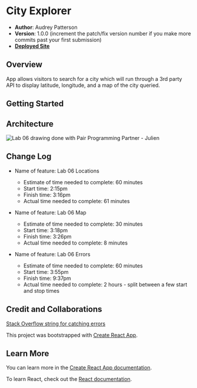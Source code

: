 # City Explorer

- **Author**: Audrey Patterson
- **Version**: 1.0.0 (increment the patch/fix version number if you make more commits past your first submission)
- [**Deployed Site**](https://epic-hodgkin-57acb3.netlify.app)

## Overview

App allows visitors to search for a city which will run through a 3rd party API to display latitude, longitude, and a map of the city queried.

## Getting Started
<!-- What are the steps that a user must take in order to build this app on their own machine and get it running? -->

## Architecture
<!-- Provide a detailed description of the application design. What technologies (languages, libraries, etc) you're using, and any other relevant design information. -->
![Lab 06 drawing done with Pair Programming Partner - Julien](https://drive.google.com/file/d/1COp-o_QtFy1UwTtn-KXYUZTggBChJH3O/view?usp=sharing)


## Change Log
<!-- Use this area to document the iterative changes made to your application as each feature is successfully implemented. Use time stamps. Here's an examples:

01-01-2001 4:59pm - Application now has a fully-functional express server, with a GET route for the location resource. -->

- Name of feature: Lab 06 Locations
  - Estimate of time needed to complete: 60 minutes
  - Start time: 2:15pm
  - Finish time: 3:16pm
  - Actual time needed to complete: 61 minutes

- Name of feature: Lab 06 Map
  - Estimate of time needed to complete: 30 minutes
  - Start time: 3:18pm
  - Finish time: 3:26pm
  - Actual time needed to complete: 8 minutes

- Name of feature: Lab 06 Errors
  - Estimate of time needed to complete: 60 minutes
  - Start time: 3:55pm
  - Finish time: 9:37pm
  - Actual time needed to complete: 2 hours - split between a few start and stop times

## Credit and Collaborations
<!-- Give credit (and a link) to other people or resources that helped you build this application. -->
[Stack Overflow string for catching errors](https://stackoverflow.com/questions/49967779/axios-handling-errors)

This project was bootstrapped with [Create React App](https://github.com/facebook/create-react-app).

## Learn More

You can learn more in the [Create React App documentation](https://facebook.github.io/create-react-app/docs/getting-started).

To learn React, check out the [React documentation](https://reactjs.org/).
